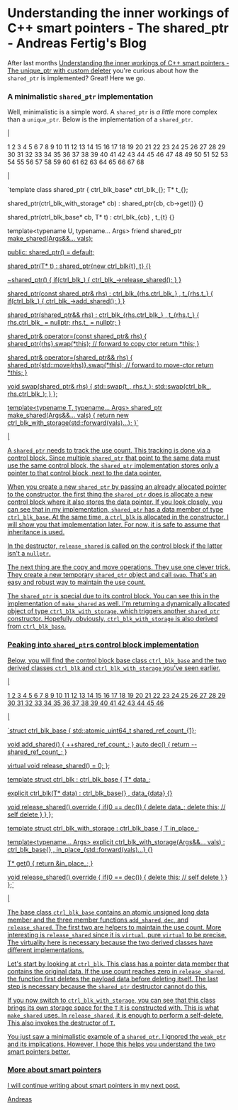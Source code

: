 # Understanding the inner workings of C++ smart pointers - The shared_ptr - Andreas Fertig's Blog
After last months [Understanding the inner workings of C++ smart pointers - The unique\_ptr with custom deleter](https://andreasfertig.com/blog/2024/08/understanding-the-inner-workings-of-cpp-smart-pointers-the-unique_ptr-with-custom-deleter/) you're curious about how the `shared_ptr` is implemented? Great! Here we go.

### A minimalistic `shared_ptr` implementation

Well, minimalistic is a simple word. A `shared_ptr` is _a little_ more complex than a `unique_ptr`. Below is the implementation of a `shared_ptr`.

| 

 1
 2
 3
 4
 5
 6
 7
 8
 9
10
11
12
13
14
15
16
17
18
19
20
21
22
23
24
25
26
27
28
29
30
31
32
33
34
35
36
37
38
39
40
41
42
43
44
45
46
47
48
49
50
51
52
53
54
55
56
57
58
59
60
61
62
63
64
65
66
67
68



 | 

`template<typename T>
class shared_ptr {
  ctrl_blk_base* ctrl_blk_{};
  T*             t_{};

  shared_ptr(ctrl_blk_with_storage<T>* cb)
  : shared_ptr{cb, cb->get()}
  {}

  shared_ptr(ctrl_blk_base* cb, T* t)
  : ctrl_blk_{cb}
  , t_{t}
  {}

  template<typename U, typename... Args>
  friend shared_ptr<U> make_shared(Args&&... vals);

public:
  shared_ptr() = default;

  shared_ptr(T* t)
  : shared_ptr{new ctrl_blk<T>{t}, t}
  {}

  ~shared_ptr()
  {
    if(ctrl_blk_) { ctrl_blk_->release_shared(); }
  }

  shared_ptr(const shared_ptr& rhs)
  : ctrl_blk_{rhs.ctrl_blk_}
  , t_{rhs.t_}
  {
    if(ctrl_blk_) { ctrl_blk_->add_shared(); }
  }

  shared_ptr(shared_ptr&& rhs)
  : ctrl_blk_{rhs.ctrl_blk_}
  , t_{rhs.t_}
  {
    rhs.ctrl_blk_ = nullptr;
    rhs.t_        = nullptr;
  }

  shared_ptr& operator=(const shared_ptr& rhs)
  {
    shared_ptr{rhs}.swap(*this);  // forward to copy ctor
    return *this;
  }

  shared_ptr& operator=(shared_ptr&& rhs)
  {
    shared_ptr{std::move(rhs)}.swap(*this);  // forward to move-ctor
    return *this;
  }

  void swap(shared_ptr& rhs)
  {
    std::swap(t_, rhs.t_);
    std::swap(ctrl_blk_, rhs.ctrl_blk_);
  }
};

template<typename T, typename... Args>
shared_ptr<T> make_shared(Args&&... vals)
{
  return new ctrl_blk_with_storage<T>(std::forward<Args>(vals)...);
}` 



 |

A `shared_ptr` needs to track the use count. This tracking is done via a control block. Since multiple `shared_ptr` that point to the same data must use the same control block, the `shared_ptr` implementation stores only a pointer to that control block, next to the data pointer.

When you create a new `shared_ptr` by passing an already allocated pointer to the constructor, the first thing the `shared_ptr` does is allocate a new control block where it also stores the data pointer. If you look closely, you can see that in my implementation, `shared_ptr` has a data member of type `ctrl_blk_base`. At the same time, a `ctrl_blk` is allocated in the constructor. I will show you that implementation later. For now, it is safe to assume that inheritance is used.

In the destructor, `release_shared` is called on the control block if the latter isn't a `nullptr`.

The next thing are the copy and move operations. They use one clever trick. They create a new temporary `shared_ptr` object and call `swap`. That's an easy and robust way to maintain the use count.

The `shared_ptr` is special due to its control block. You can see this in the implementation of `make_shared` as well. I'm returning a dynamically allocated object of type `ctrl_blk_with_storage`, which triggers another `shared_ptr` constructor. Hopefully, obviously, `ctrl_blk_with_storage` is also derived from `ctrl_blk_base`.

### Peaking into `shared_ptr`s control block implementation

Below, you will find the control block base class `ctrl_blk_base` and the two derived classes `ctrl_blk` and `ctrl_blk_with_storage` you've seen earlier.

| 

 1
 2
 3
 4
 5
 6
 7
 8
 9
10
11
12
13
14
15
16
17
18
19
20
21
22
23
24
25
26
27
28
29
30
31
32
33
34
35
36
37
38
39
40
41
42
43
44
45
46



 | 

`struct ctrl_blk_base {
  std::atomic_uint64_t shared_ref_count_{1};

  void add_shared() { ++shared_ref_count_; }
  auto dec() { return --shared_ref_count_; }

  virtual void release_shared() = 0;
};

template<typename T>
struct ctrl_blk : ctrl_blk_base {
  T* data_;

  explicit ctrl_blk(T* data)
  : ctrl_blk_base{}
  , data_{data}
  {}

  void release_shared() override
  {
    if(0 == dec()) {
      delete data_;
      delete this;  // self delete
    }
  }
};

template<typename T>
struct ctrl_blk_with_storage : ctrl_blk_base {
  T in_place_;

  template<typename... Args>
  explicit ctrl_blk_with_storage(Args&&... vals)
  : ctrl_blk_base{}
  , in_place_{std::forward<Args>(vals)...}
  {}

  T* get() { return &in_place_; }

  void release_shared() override
  {
    if(0 == dec()) {
      delete this;  // self delete
    }
  }
};` 



 |

The base class `ctrl_blk_base` contains an atomic unsigned long data member and the three member functions `add_shared`, `dec`, and `release_shared`. The first two are helpers to maintain the use count. More interesting is `release_shared` since it is `virtual`, pure `virtual` to be precise. The virtuality here is necessary because the two derived classes have different implementations.

Let's start by looking at `ctrl_blk`. This class has a pointer data member that contains the original data. If the use count reaches zero in `release_shared`, the function first deletes the payload data before deleting itself. The last step is necessary because the `shared_ptr` destructor cannot do this.

If you now switch to `ctrl_blk_with_storage`, you can see that this class brings its own storage space for the `T` it is constructed with. This is what `make_shared` uses. In `release_shared`, it is enough to perform a self-delete. This also invokes the destructor of `T`.

You just saw a minimalistic example of a `shared_ptr`. I ignored the `weak_ptr` and its implications. However, I hope this helps you understand the two smart pointers better.

### More about smart pointers

I will continue writing about smart pointers in my next post.

Andreas
